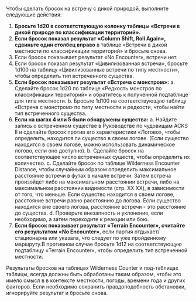 Чтобы сделать бросок на встречу с дикой природой, выполните следующие действия:
1. **Бросьте 1d20 в соответствующую колонку таблицы «Встречи в дикой природе по классификации территорий».**
2. **Если бросок показал результат «Column Shift, Roll Again», сдвиньте один столбец вправо** в таблице «Встречи в дикой местности по классификации территорий» и бросьте снова.
3. Если бросок показывает результат «No Encounter», встречи нет.
4. Если бросок показал результат «Цивилизованная встреча», бросьте 1d100 на таблицу «Цивилизованные встречи по типу местности», чтобы определить тип встреченного существа.
5. **Если бросок показывает результат «Встреча с монстром»:** 
	a. Сделайте бросок 1d20 по таблице «Редкость монстров по классификации территорий» и обратитесь к полученной подтаблице для типа местности.
	b. Бросьте 1d100 на соответствующую таблицу «Встреча с монстром» по типу местности и редкости, чтобы найти тип встреченного существа. 
6. **Если на шагах 4 или 5 были обнаружены существа:**
	a. Найдите запись о встреченном существе в Руководстве по чудовищам ACKS II и сделайте бросок против его характеристики «Логово», чтобы определить, находится ли существо в своем логове. (Если существо находится в своем логове, можно использовать динамическое логово, если оно доступно).
	b. Сделайте бросок на соответствующее число встреченных существ, чтобы определить их количество.
	c. Сделайте бросок по таблице Wilderness Encounter Distance, чтобы случайным образом определить максимальное расстояние встречи в футах в начале встречи. Затем встреча произойдет либо на максимальном расстоянии встречи, либо на максимальном расстоянии видимости (стр. XX XX), в зависимости от того, что меньше. Если существо находится в своем логове, расстояние встречи равно расстоянию до логова. Если существо находится вне своего логова, расстояние встречи - это расстояние до существа.
	d. Проверьте внезапность и уклонение, если необходимо, а затем переходите к реакции или бою.
7.  **Если бросок показывает результат «Terrain Encounter», считайте его результатом «No Encounter»**, если партия отдыхает/стационарна или указала, что следует по уже пройденному маршруту.В противном случае бросьте 1d12 на соответствующую подтаблицу «Terrain Encounter», чтобы определить тип встреченной местности.

Результаты бросков на таблицах Wilderness Counter и под-таблицах таблицы, всегда должны быть обработаны таким образом, чтобы это имело смысл в в контексте местности, погоды, времени года и других факторов. Если необходимо сохранить правдоподобность обстановки, игнорируйте результат и бросьте снова.